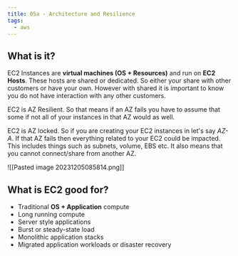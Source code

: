 ```yaml
---
title: 05a - Architecture and Resilience
tags:
  - aws
---
```

## What is it?

EC2 Instances are **virtual machines (OS + Resources)** and run on **EC2 Hosts**. These hosts are shared or dedicated. So either your share with other customers or have your own. However with shared it is important to know you do not have interaction with any other customers.

EC2 is AZ Resilient. So that means if an AZ fails you have to assume that some if not all of your instances in that AZ would as well.

EC2 is AZ locked. So if you are creating your EC2 instances in let's say *AZ-A*. If that AZ fails then everything related to your EC2 could be impacted. This includes things such as subnets, volume, EBS etc. It also means that you cannot connect/share from another AZ.

![[Pasted image 20231205085814.png]]

## What is EC2 good for?

- Traditional **OS + Application** compute
- Long running compute
- Server style applications
- Burst or steady-state load
- Monolithic application stacks
- Migrated application workloads or disaster recovery